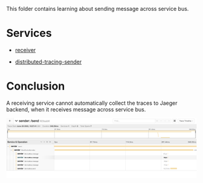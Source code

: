 This folder contains learning about sending message across service bus.

# Services

- [receiver](receiver/Readme.md)

- [distributed-tracing-sender](https://github.com/xuyuji9000/distributed-tracing-sender)

# Conclusion 

A receiving service cannot automatically collect the traces to Jaeger backend, when it receives message across service bus.

![Only sender service showed up](./images/Screen%20Shot%202022-06-29%20at%204.58.29%20PM.png)